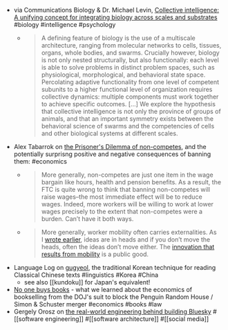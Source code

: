 - via Communications Biology & Dr. Michael Levin, [Collective intelligence: A unifying concept for integrating biology across scales and substrates](https://www.nature.com/articles/s42003-024-06037-4) #biology #intelligence #psychology
	- > A defining feature of biology is the use of a multiscale architecture, ranging from molecular networks to cells, tissues, organs, whole bodies, and swarms. Crucially however, biology is not only nested structurally, but also functionally: each level is able to solve problems in distinct problem spaces, such as physiological, morphological, and behavioral state space. Percolating adaptive functionality from one level of competent subunits to a higher functional level of organization requires collective dynamics: multiple components must work together to achieve specific outcomes. [...] We explore the hypothesis that collective intelligence is not only the province of groups of animals, and that an important symmetry exists between the behavioral science of swarms and the competencies of cells and other biological systems at different scales.
- Alex Tabarrok on [the Prisoner's Dilemma of non-competes](https://marginalrevolution.com/marginalrevolution/2024/04/the-prisoners-dilemma-of-non-competes.html), and the potentially surprisng positive and negative consequences of banning them: #economics
	- > More generally, non-competes are just one item in the wage bargain like hours, health and pension benefits. As a result, the FTC is quite wrong to think that banning non-competes will raise wages–the most immediate effect will be to reduce wages. Indeed, more workers will be willing to work at lower wages precisely to the extent that non-competes were a burden. Can’t have it both ways.
	- > More generally, worker mobility often carries externalities. As I [wrote earlier](https://marginalrevolution.com/marginalrevolution/2024/02/is-science-a-public-good.html), ideas are in heads and if you don’t move the heads, often the ideas don’t move either. The [innovation that results from mobility](https://marginalrevolution.com/marginalrevolution/2014/06/non-compete-clauses.html) is a public good.
- Language Log on [gugyeol](https://languagelog.ldc.upenn.edu/nll/?p=63651), the traditional Korean technique for reading Classical Chinese texts #linguistics #Korea #China
	- see also [[kundoku]] for Japan's equivalent!
- [No one buys books](https://www.elysian.press/p/no-one-buys-books) - what we learned about the economics of bookselling from the DOJ's suit to block the Penguin Random House / Simon & Schuster merger #economics #books #law
- Gergely Orosz on [the real-world engineering behind building Bluesky](https://newsletter.pragmaticengineer.com/p/bluesky) #[[software engineering]] #[[software architecture]] #[[social media]]